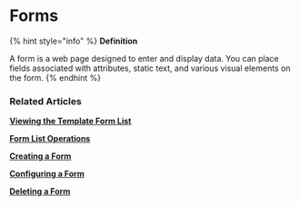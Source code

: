 # Forms

{% hint style="info" %}
**Definition**

A form is a web page designed to enter and display data. You can place fields associated with attributes, static text, and various visual elements on the form.
{% endhint %}

### Related Articles <a href="#related-articles" id="related-articles"></a>

[**Viewing the Template Form List**](forms/viewing-the-template-form-list.md)

[**Form List Operations**](forms/form-list-operations.md)

[**Creating a Form**](forms/creating-a-form.md)

[**Configuring a Form**](form-designer.md)

[**Deleting a Form**](forms/deleting-a-form.md)
